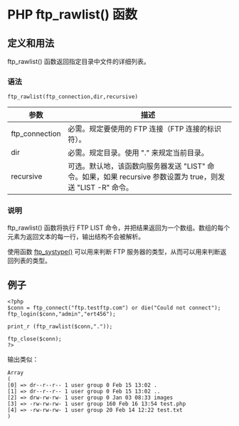 # PHP ftp_rawlist() 函数



## 定义和用法

ftp_rawlist() 函数返回指定目录中文件的详细列表。

### 语法

```
ftp_rawlist(ftp_connection,dir,recursive)
```

| 参数 | 描述 |
| --- | --- |
| ftp_connection | 必需。规定要使用的 FTP 连接（FTP 连接的标识符）。 |
| dir | 必需。规定目录。使用 "." 来规定当前目录。 |
| recursive | 可选。默认地，该函数向服务器发送 "LIST" 命令。如果，如果 recursive 参数设置为 true，则发送 "LIST -R" 命令。 |

### 说明

ftp_rawlist() 函数将执行 FTP LIST 命令，并把结果返回为一个数组。数组的每个元素为返回文本的每一行，输出结构不会被解析。

使用函数 [ftp_systype()](/php/func_ftp_systype.asp "PHP ftp_systype() 函数") 可以用来判断 FTP 服务器的类型，从而可以用来判断返回列表的类型。

## 例子

```
<?php
$conn = ftp_connect("ftp.testftp.com") or die("Could not connect");
ftp_login($conn,"admin","ert456");

print_r (ftp_rawlist($conn,"."));

ftp_close($conn);
?>
```

输出类似：

```
Array 
( 
[0] => dr--r--r-- 1 user group 0 Feb 15 13:02 .
[1] => dr--r--r-- 1 user group 0 Feb 15 13:02 ..
[2] => drw-rw-rw- 1 user group 0 Jan 03 08:33 images
[3] => -rw-rw-rw- 1 user group 160 Feb 16 13:54 test.php
[4] => -rw-rw-rw- 1 user group 20 Feb 14 12:22 test.txt
)
```



